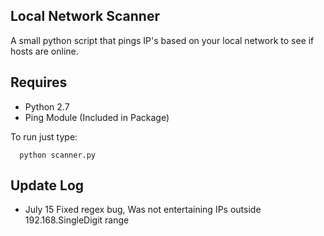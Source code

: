 ## Local Network Scanner

A small python script that pings IP's based on your local network
to see if hosts are online.

## Requires

- Python 2.7
- Ping Module (Included in Package)


To run just type:

      python scanner.py

## Update Log
- July 15 
  Fixed regex bug, Was not entertaining IPs outside 192.168.SingleDigit range
